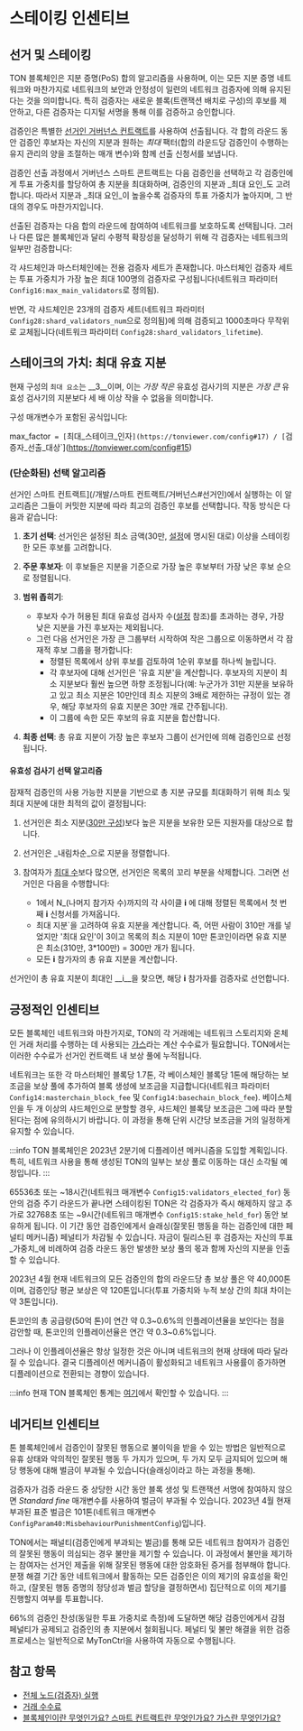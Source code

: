 # 스테이킹 인센티브

## 선거 및 스테이킹

TON 블록체인은 지분 증명(PoS) 합의 알고리즘을 사용하며, 이는 모든 지분 증명 네트워크와 마찬가지로 네트워크의 보안과 안정성이 일련의 네트워크 검증자에 의해 유지된다는 것을 의미합니다. 특히 검증자는 새로운 블록(트랜잭션 배치로 구성)의 후보를 제안하고, 다른 검증자는 디지털 서명을 통해 이를 검증하고 승인합니다.

검증인은 특별한 [선거인 거버넌스 컨트랙트](/개발/스마트컨트랙트/거버넌스#선거인)를 사용하여 선출됩니다. 각 합의 라운드 동안 검증인 후보자는 자신의 지분과 원하는 *최대* 팩터(합의 라운드당 검증인이 수행하는 유지 관리의 양을 조절하는 매개 변수)와 함께 선출 신청서를 보냅니다.

검증인 선출 과정에서 거버넌스 스마트 콘트랙트는 다음 검증인을 선택하고 각 검증인에게 투표 가중치를 할당하여 총 지분을 최대화하며, 검증인의 지분과 _최대 요인_도 고려합니다. 따라서 지분과 _최대 요인_이 높을수록 검증자의 투표 가중치가 높아지며, 그 반대의 경우도 마찬가지입니다.

선출된 검증자는 다음 합의 라운드에 참여하여 네트워크를 보호하도록 선택됩니다. 그러나 다른 많은 블록체인과 달리 수평적 확장성을 달성하기 위해 각 검증자는 네트워크의 일부만 검증합니다:

각 샤드체인과 마스터체인에는 전용 검증자 세트가 존재합니다. 마스터체인 검증자 세트는 투표 가중치가 가장 높은 최대 100명의 검증자로 구성됩니다(네트워크 파라미터 `Config16:max_main_validators`로 정의됨).

반면, 각 샤드체인은 23개의 검증자 세트(네트워크 파라미터 `Config28:shard_validators_num`으로 정의됨)에 의해 검증되고 1000초마다 무작위로 교체됩니다(네트워크 파라미터 `Config28:shard_validators_lifetime`).

## 스테이크의 가치: 최대 유효 지분

현재 구성의 `최대 요소`는 __3__이며, 이는 *가장 작은* 유효성 검사기의 지분은 *가장 큰* 유효성 검사기의 지분보다 세 배 이상 작을 수 없음을 의미합니다.

구성 매개변수가 포함된 공식입니다:

max_factor` = [`최대_스테이크_인자`](https://tonviewer.com/config#17) / [`검증자_선출_대상\`](https://tonviewer.com/config#15)

### (단순화된) 선택 알고리즘

선거인 스마트 컨트랙트](/개발/스마트 컨트랙트/거버넌스#선거인)에서 실행하는 이 알고리즘은 그들이 커밋한 지분에 따라 최고의 검증인 후보를 선택합니다. 작동 방식은 다음과 같습니다:

1. **초기 선택**: 선거인은 설정된 최소 금액(30만, [설정](https://tonviewer.com/config#17)에 명시된 대로) 이상을 스테이킹한 모든 후보를 고려합니다.

2. **주문 후보자**: 이 후보들은 지분을 기준으로 가장 높은 후보부터 가장 낮은 후보 순으로 정렬됩니다.

3. **범위 좁히기**:
   - 후보자 수가 허용된 최대 유효성 검사자 수([설정](https://tonviewer.com/config#16) 참조)를 초과하는 경우, 가장 낮은 지분을 가진 후보자는 제외됩니다.
   - 그런 다음 선거인은 가장 큰 그룹부터 시작하여 작은 그룹으로 이동하면서 각 잠재적 후보 그룹을 평가합니다:
     - 정렬된 목록에서 상위 후보를 검토하여 1순위 후보를 하나씩 늘립니다.
     - 각 후보자에 대해 선거인은 '유효 지분'을 계산합니다. 후보자의 지분이 최소 지분보다 훨씬 높으면 하향 조정됩니다(예: 누군가가 31만 지분을 보유하고 있고 최소 지분은 10만인데 최소 지분의 3배로 제한하는 규정이 있는 경우, 해당 후보자의 유효 지분은 30만 개로 간주됩니다).
     - 이 그룹에 속한 모든 후보의 유효 지분을 합산합니다.

4. **최종 선택**: 총 유효 지분이 가장 높은 후보자 그룹이 선거인에 의해 검증인으로 선정됩니다.

#### 유효성 검사기 선택 알고리즘

잠재적 검증인의 사용 가능한 지분을 기반으로 총 지분 규모를 최대화하기 위해 최소 및 최대 지분에 대한 최적의 값이 결정됩니다:

1. 선거인은 최소 지분([30만 구성](https://tonviewer.com/config#17))보다 높은 지분을 보유한 모든 지원자를 대상으로 합니다.
2. 선거인은 _내림차순_으로 지분을 정렬합니다.
3. 참여자가 [최대 수](https://tonviewer.com/config#16)보다 많으면, 선거인은 목록의 꼬리 부분을 삭제합니다. 그러면 선거인은 다음을 수행합니다:

   - 1에서 N_(나머지 참가자 수)까지의 각 사이클 **i** 에 대해 정렬된 목록에서 첫 번째 **i** 신청서를 가져옵니다.
   - 최대 지분\`을 고려하여 유효 지분을 계산합니다. 즉, 어떤 사람이 310만 개를 넣었지만 '최대 요인'이 3이고 목록의 최소 지분이 10만 톤코인이라면 유효 지분은 최소(310만, 3\*100만) = 300만 개가 됩니다.
   - 모든 **i** 참가자의 총 유효 지분을 계산합니다.

선거인이 총 유효 지분이 최대인 __i__을 찾으면, 해당 **i** 참가자를 검증자로 선언합니다.

## 긍정적인 인센티브

모든 블록체인 네트워크와 마찬가지로, TON의 각 거래에는 네트워크 스토리지와 온체인 거래 처리를 수행하는 데 사용되는 [가스](https://blog.ton.org/what-is-blockchain)라는 계산 수수료가 필요합니다. TON에서는 이러한 수수료가 선거인 컨트랙트 내 보상 풀에 누적됩니다.

네트워크는 또한 각 마스터체인 블록당 1.7톤, 각 베이스체인 블록당 1톤에 해당하는 보조금을 보상 풀에 추가하여 블록 생성에 보조금을 지급합니다(네트워크 파라미터 `Config14:masterchain_block_fee` 및 `Config14:basechain_block_fee`). 베이스체인을 두 개 이상의 샤드체인으로 분할할 경우, 샤드체인 블록당 보조금은 그에 따라 분할된다는 점에 유의하시기 바랍니다. 이 과정을 통해 단위 시간당 보조금을 거의 일정하게 유지할 수 있습니다.

:::info
TON 블록체인은 2023년 2분기에 디플레이션 메커니즘을 도입할 계획입니다. 특히, 네트워크 사용을 통해 생성된 TON의 일부는 보상 풀로 이동하는 대신 소각될 예정입니다.
:::

65536초 또는 ~18시간(네트워크 매개변수 `Config15:validators_elected_for`) 동안의 검증 주기 라운드가 끝나면 스테이킹된 TON은 각 검증자가 즉시 해제하지 않고 추가로 32768초 또는 ~9시간(네트워크 매개변수 `Config15:stake_held_for`) 동안 보유하게 됩니다. 이 기간 동안 검증인에게서 슬래싱(잘못된 행동을 하는 검증인에 대한 페널티 메커니즘) 페널티가 차감될 수 있습니다. 자금이 릴리스된 후 검증자는 자신의 투표 _가중치_에 비례하여 검증 라운드 동안 발생한 보상 풀의 몫과 함께 자신의 지분을 인출할 수 있습니다.

2023년 4월 현재 네트워크의 모든 검증인의 합의 라운드당 총 보상 풀은 약 40,000톤이며, 검증인당 평균 보상은 약 120톤입니다(투표 가중치와 누적 보상 간의 최대 차이는 약 3톤입니다).

톤코인의 총 공급량(50억 톤)이 연간 약 0.3~0.6%의 인플레이션율을 보인다는 점을 감안할 때, 톤코인의 인플레이션율은 연간 약 0.3~0.6%입니다.

그러나 이 인플레이션율은 항상 일정한 것은 아니며 네트워크의 현재 상태에 따라 달라질 수 있습니다. 결국 디플레이션 메커니즘이 활성화되고 네트워크 사용률이 증가하면 디플레이션으로 전환되는 경향이 있습니다.

:::info
현재 TON 블록체인 통계는 [여기](https://tontech.io/stats/)에서 확인할 수 있습니다.
:::

## 네거티브 인센티브

톤 블록체인에서 검증인이 잘못된 행동으로 불이익을 받을 수 있는 방법은 일반적으로 유휴 상태와 악의적인 잘못된 행동 두 가지가 있으며, 두 가지 모두 금지되어 있으며 해당 행동에 대해 벌금이 부과될 수 있습니다(슬래싱이라고 하는 과정을 통해).

검증자가 검증 라운드 중 상당한 시간 동안 블록 생성 및 트랜잭션 서명에 참여하지 않으면 *Standard fine* 매개변수를 사용하여 벌금이 부과될 수 있습니다. 2023년 4월 현재 부과된 표준 벌금은 101톤(네트워크 매개변수 `ConfigParam40:MisbehaviourPunishmentConfig`)입니다.

TON에서는 패널티(검증인에게 부과되는 벌금)를 통해 모든 네트워크 참여자가 검증인의 잘못된 행동이 의심되는 경우 불만을 제기할 수 있습니다. 이 과정에서 불만을 제기하는 참여자는 선거인 제출을 위해 잘못된 행동에 대한 암호화된 증거를 첨부해야 합니다. 분쟁 해결 기간 동안 네트워크에서 활동하는 모든 검증인은 이의 제기의 유효성을 확인하고, (잘못된 행동 증명의 정당성과 벌금 할당을 결정하면서) 집단적으로 이의 제기를 진행할지 여부를 투표합니다.

66%의 검증인 찬성(동일한 투표 가중치로 측정)에 도달하면 해당 검증인에게서 감점 페널티가 공제되고 검증인의 총 지분에서 철회됩니다. 페널티 및 불만 해결을 위한 검증 프로세스는 일반적으로 MyTonCtrl을 사용하여 자동으로 수행됩니다.

## 참고 항목

- [전체 노드(검증자) 실행](/참여/실행-노드/풀-노드)
- [거래 수수료](/개발/스마트-계약/수수료)
- [블록체인이란 무엇인가요? 스마트 컨트랙트란 무엇인가요? 가스란 무엇인가요?](https://blog.ton.org/what-is-blockchain)
